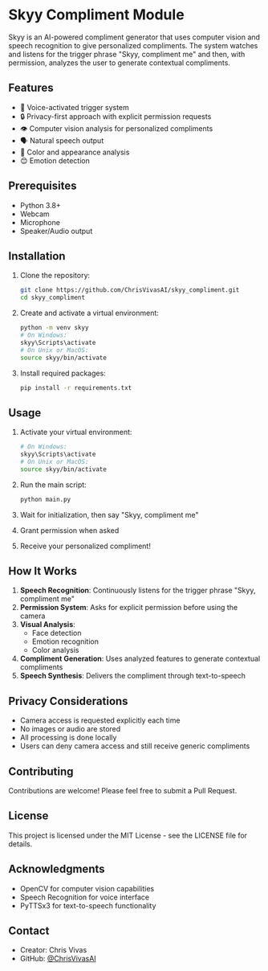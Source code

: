 # Skyy Compliment Module

Skyy is an AI-powered compliment generator that uses computer vision and speech recognition to give personalized compliments. The system watches and listens for the trigger phrase "Skyy, compliment me" and then, with permission, analyzes the user to generate contextual compliments.

## Features

- 🎤 Voice-activated trigger system
- 🔒 Privacy-first approach with explicit permission requests
- 👁️ Computer vision analysis for personalized compliments
- 🗣️ Natural speech output
- 🎨 Color and appearance analysis
- 😊 Emotion detection

## Prerequisites

- Python 3.8+
- Webcam
- Microphone
- Speaker/Audio output

## Installation

1. Clone the repository:
    ```bash
    git clone https://github.com/ChrisVivasAI/skyy_compliment.git
    cd skyy_compliment
    ```

2. Create and activate a virtual environment:
    ```bash
    python -m venv skyy
    # On Windows:
    skyy\Scripts\activate
    # On Unix or MacOS:
    source skyy/bin/activate
    ```

3. Install required packages:
    ```bash
    pip install -r requirements.txt
    ```

## Usage

1. Activate your virtual environment:
    ```bash
    # On Windows:
    skyy\Scripts\activate
    # On Unix or MacOS:
    source skyy/bin/activate
    ```

2. Run the main script:
    ```bash
    python main.py
    ```

3. Wait for initialization, then say "Skyy, compliment me"
4. Grant permission when asked
5. Receive your personalized compliment!

## How It Works

1. **Speech Recognition**: Continuously listens for the trigger phrase "Skyy, compliment me"
2. **Permission System**: Asks for explicit permission before using the camera
3. **Visual Analysis**: 
   - Face detection
   - Emotion recognition
   - Color analysis
4. **Compliment Generation**: Uses analyzed features to generate contextual compliments
5. **Speech Synthesis**: Delivers the compliment through text-to-speech

## Privacy Considerations

- Camera access is requested explicitly each time
- No images or audio are stored
- All processing is done locally
- Users can deny camera access and still receive generic compliments

## Contributing

Contributions are welcome! Please feel free to submit a Pull Request.

## License

This project is licensed under the MIT License - see the LICENSE file for details.

## Acknowledgments

- OpenCV for computer vision capabilities
- Speech Recognition for voice interface
- PyTTSx3 for text-to-speech functionality

## Contact

- Creator: Chris Vivas
- GitHub: [@ChrisVivasAI](https://github.com/ChrisVivasAI)
